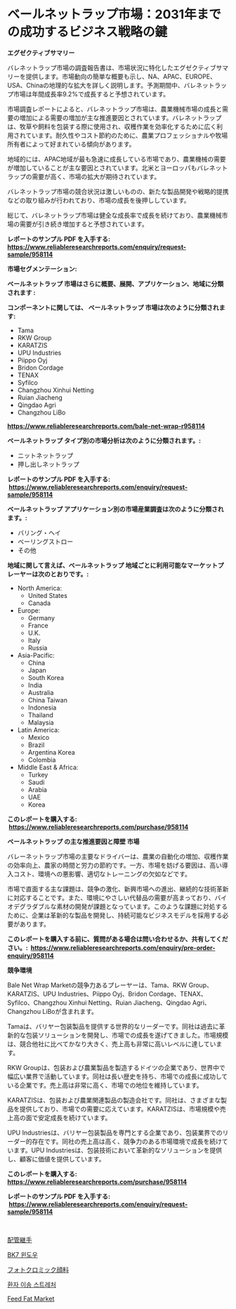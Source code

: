 <p><h1>ベールネットラップ市場：2031年までの成功するビジネス戦略の鍵</h1></p><p><strong>エグゼクティブサマリー</strong></p>
<p><p>バレネットラップ市場の調査報告書は、市場状況に特化したエグゼクティブサマリーを提供します。市場動向の簡単な概要も示し、NA、APAC、EUROPE、USA、Chinaの地理的な拡大を詳しく説明します。予測期間中、バレネットラップ市場は年間成長率9.2%で成長すると予想されています。</p><p>市場調査レポートによると、バレネットラップ市場は、農業機械市場の成長と需要の増加による需要の増加が主な推進要因とされています。バレネットラップは、牧草や飼料を包装する際に使用され、収穫作業を効率化するために広く利用されています。耐久性やコスト節約のために、農業プロフェッショナルや牧場所有者によって好まれている傾向があります。</p><p>地域的には、APAC地域が最も急速に成長している市場であり、農業機械の需要が増加していることが主な要因とされています。北米とヨーロッパもバレネットラップの需要が高く、市場の拡大が期待されています。</p><p>バレネットラップ市場の競合状況は激しいものの、新たな製品開発や戦略的提携などの取り組みが行われており、市場の成長を後押ししています。</p><p>総じて、バレネットラップ市場は健全な成長率で成長を続けており、農業機械市場の需要が引き続き増加すると予想されています。</p></p>
<p><strong>レポートのサンプル PDF を入手する: <a href="https://www.reliableresearchreports.com/enquiry/request-sample/958114">https://www.reliableresearchreports.com/enquiry/request-sample/958114</a></strong></p>
<p><strong>市場セグメンテーション:</strong></p>
<p><strong> ベールネットラップ 市場はさらに概要、展開、アプリケーション、地域に分類されます :</strong></p>
<p><strong>コンポーネントに関しては、 ベールネットラップ 市場は次のように分類されます: &nbsp;</strong></p>
<p><ul><li>Tama</li><li>RKW Group</li><li>KARATZIS</li><li>UPU Industries</li><li>Piippo Oyj</li><li>Bridon Cordage</li><li>TENAX</li><li>Syfilco</li><li>Changzhou Xinhui Netting</li><li>Ruian Jiacheng</li><li>Qingdao Agri</li><li>Changzhou LiBo</li></ul></p>
<p><strong><a href="https://www.reliableresearchreports.com/bale-net-wrap-r958114">https://www.reliableresearchreports.com/bale-net-wrap-r958114</a></strong></p>
<p><strong> ベールネットラップ タイプ別の市場分析は次のように分類されます。:</strong></p>
<p><ul><li>ニットネットラップ</li><li>押し出しネットラップ</li></ul></p>
<p><strong>レポートのサンプル PDF を入手する: &nbsp;<a href="https://www.reliableresearchreports.com/enquiry/request-sample/958114">https://www.reliableresearchreports.com/enquiry/request-sample/958114</a></strong></p>
<p><strong> ベールネットラップ アプリケーション別の市場産業調査は次のように分類されます。:</strong></p>
<p><ul><li>バリング・ヘイ</li><li>ベーリングストロー</li><li>その他</li></ul></p>
<p><strong>地域に関して言えば、ベールネットラップ 地域ごとに利用可能なマーケットプレーヤーは次のとおりです。:</strong></p>
<p><ul>
    <li>
        North America:
        <ul>
            <li>United States</li>
            <li>Canada</li>
        </ul>
    </li>
    <li>
        Europe:
        <ul>
            <li>Germany</li>
            <li>France</li>
            <li>U.K.</li>
            <li>Italy</li>
            <li>Russia</li>
        </ul>
    </li>
    <li>
        Asia-Pacific:
        <ul>
            <li>China</li>
            <li>Japan</li>
            <li>South Korea</li>
            <li>India</li>
            <li>Australia</li>
            <li>China Taiwan</li>
            <li>Indonesia</li>
            <li>Thailand</li>
            <li>Malaysia</li>
        </ul>
    </li>
    <li>
        Latin America:
        <ul>
            <li>Mexico</li>
            <li>Brazil</li>
            <li>Argentina Korea</li>
            <li>Colombia</li>
        </ul>
    </li>
    <li>
        Middle East & Africa:
        <ul>
            <li>Turkey</li>
            <li>Saudi</li>
            <li>Arabia</li>
            <li>UAE</li>
            <li>Korea</li>
        </ul>
    </li>
    </ul></p>
<p><strong>このレポートを購入する: &nbsp;<a href="https://www.reliableresearchreports.com/purchase/958114">https://www.reliableresearchreports.com/purchase/958114</a></strong></p>
<p><strong>ベールネットラップ の主な推進要因と障壁 市場</strong></p>
<p><p>バレーネットラップ市場の主要なドライバーは、農業の自動化の増加、収穫作業の効率向上、農家の時間と労力の節約です。一方、市場を妨げる要因は、高い導入コスト、環境への悪影響、適切なトレーニングの欠如などです。</p><p>市場で直面する主な課題は、競争の激化、新興市場への進出、継続的な技術革新に対応することです。また、環境にやさしい代替品の需要が高まっており、バイオデグラダブルな素材の開発が課題となっています。このような課題に対処するために、企業は革新的な製品を開発し、持続可能なビジネスモデルを採用する必要があります。</p></p>
<p><strong>このレポートを購入する前に、質問がある場合は問い合わせるか、共有してください。:&nbsp; <a href="https://www.reliableresearchreports.com/enquiry/pre-order-enquiry/958114">https://www.reliableresearchreports.com/enquiry/pre-order-enquiry/958114</a></strong></p>
<p><strong>競争環境</strong></p>
<p><p>Bale Net Wrap Marketの競争力あるプレーヤーは、Tama、RKW Group、KARATZIS、UPU Industries、Piippo Oyj、Bridon Cordage、TENAX、Syfilco、Changzhou Xinhui Netting、Ruian Jiacheng、Qingdao Agri、Changzhou LiBoが含まれます。</p><p>Tamaは、バリヤー包装製品を提供する世界的なリーダーです。同社は過去に革新的な包装ソリューションを開発し、市場での成長を遂げてきました。市場規模は、競合他社に比べてかなり大きく、売上高も非常に高いレベルに達しています。</p><p>RKW Groupは、包装および農業製品を製造するドイツの企業であり、世界中で幅広い業界で活動しています。同社は長い歴史を持ち、市場での成長に成功している企業です。売上高は非常に高く、市場での地位を維持しています。</p><p>KARATZISは、包装および農業関連製品の製造会社です。同社は、さまざまな製品を提供しており、市場での需要に応えています。KARATZISは、市場規模や売上高の面で安定成長を続けています。</p><p>UPU Industriesは、バリヤー包装製品を専門とする企業であり、包装業界でのリーダー的存在です。同社の売上高は高く、競争力のある市場環境で成長を続けています。UPU Industriesは、包装技術において革新的なソリューションを提供し、顧客に価値を提供しています。</p></p>
<p><strong>このレポートを購入する: &nbsp; <a href="https://www.reliableresearchreports.com/purchase/958114">https://www.reliableresearchreports.com/purchase/958114</a></strong></p>
<p><strong>レポートのサンプル PDF を入手する: &nbsp;<a href="https://www.reliableresearchreports.com/enquiry/request-sample/958114">https://www.reliableresearchreports.com/enquiry/request-sample/958114</a></strong><strong></strong></p>
<p>&nbsp;</p>
<p><p><a href="https://github.com/zoetazuur/Market-Research-Report-List-1/blob/main/256283219645.md">配管継手</a></p><p><a href="https://medium.com/@flower89678/bk7-%EC%9C%88%EB%8F%84%EC%9A%B0-%EC%8B%9C%EC%9E%A5-%EB%B3%B4%EA%B3%A0%EC%84%9C%EB%8A%94-%EC%9D%B4-%EC%8B%9C%EC%9E%A5%EC%9D%98-%EC%B5%9C%EC%8B%A0-%ED%8A%B8%EB%A0%8C%EB%93%9C%EC%99%80-%EC%84%B1%EC%9E%A5-%EA%B8%B0%ED%9A%8C%EB%A5%BC-%EB%B3%B4%EC%97%AC%EC%A4%8D%EB%8B%88%EB%8B%A4-d75b46fd74c9">BK7 윈도우</a></p><p><a href="https://medium.com/@alioukaye1/%E5%86%99%E7%9C%9F%E3%82%AF%E3%83%AD%E3%83%9F%E3%83%83%E3%82%AF%E9%A1%94%E6%96%99%E5%B8%82%E5%A0%B4%E3%81%AE%E5%88%86%E6%9E%90-%E3%82%B0%E3%83%AD%E3%83%BC%E3%83%90%E3%83%AB%E7%94%A3%E6%A5%AD%E3%81%AE%E8%A6%8B%E9%80%9A%E3%81%97%E3%81%A8%E4%BA%88%E6%B8%AC-2024%E5%B9%B4%E3%81%8B%E3%82%892031%E5%B9%B4%E3%81%BE%E3%81%A7-8af0ea5122b4">フォトクロミック顔料</a></p><p><a href="https://medium.com/@earlfeffersj/%ED%99%98%EC%9E%90-%EC%9D%B4%EC%86%A1-%EC%8A%A4%ED%8A%B8%EB%A0%88%EC%B2%98-%EC%8B%9C%EC%9E%A5-%EB%8F%99%ED%96%A5-%EB%B0%8F-%EC%8B%9C%EC%9E%A5-%EB%B6%84%EC%84%9D%EC%9D%80-2024-2031%EB%85%84%EC%9D%84-%EC%98%88%EC%B8%A1%ED%95%A9%EB%8B%88%EB%8B%A4-48982702463a">환자 이송 스트레처</a></p><p><a href="https://www.linkedin.com/pulse/feed-fat-market-size-focuses-dynamics-in-depth-analysis-future-2ijie?trackingId=ACYalzOLyTlK19BZQGMOQg%3D%3D">Feed Fat Market</a></p></p>